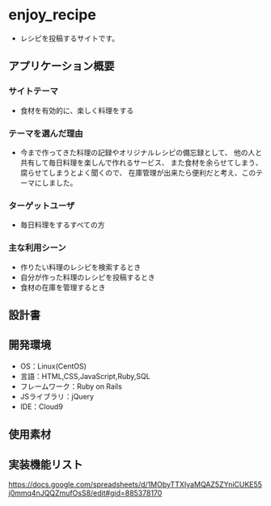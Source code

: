 # enjoy_recipe
* レシピを投稿するサイトです。

## アプリケーション概要
### サイトテーマ
* 食材を有効的に、楽しく料理をする

### テーマを選んだ理由
* 今まで作ってきた料理の記録やオリジナルレシピの備忘録として、
他の人と共有して毎日料理を楽しんで作れるサービス、
また食材を余らせてしまう、腐らせてしまうとよく聞くので、
在庫管理が出来たら便利だと考え、このテーマにしました。

### ターゲットユーザ
* 毎日料理をするすべての方

### 主な利用シーン
* 作りたい料理のレシピを検索するとき
* 自分が作った料理のレシピを投稿するとき
* 食材の在庫を管理するとき

## 設計書


## 開発環境
- OS：Linux(CentOS)
- 言語：HTML,CSS,JavaScript,Ruby,SQL
- フレームワーク：Ruby on Rails
- JSライブラリ：jQuery
- IDE：Cloud9

## 使用素材


## 実装機能リスト
https://docs.google.com/spreadsheets/d/1MObyTTXIyaMQAZ5ZYniCUKE55j0mmq4nJQQZmufOsS8/edit#gid=885378170